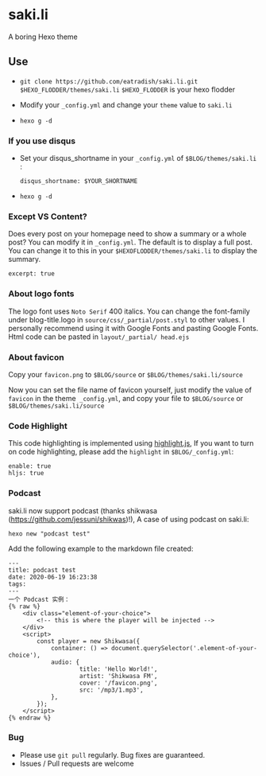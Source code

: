 # saki.li
A boring Hexo theme

## Use
- `git clone https://github.com/eatradish/saki.li.git $HEXO_FLODDER/themes/saki.li`
  `$HEXO_FLODDER` is your hexo flodder

- Modify your `_config.yml` and change your `theme` value to `saki.li`

- `hexo g -d`

### If you use disqus
- Set your disqus_shortname in your `_config.yml` of `$BLOG/themes/saki.li` :
  ```
  disqus_shortname: $YOUR_SHORTNAME
  ```

- `hexo g -d`

### Except VS Content?
Does every post on your homepage need to show a summary or a whole post? You can modify it in `_config.yml`. The default is to display a full post. You can change it to this in your `$HEXOFLODDER/themes/saki.li` to display the summary.

```
excerpt: true
```

### About logo fonts
The logo font uses `Noto Serif` 400 italics. You can change the font-family under blog-title.logo in `source/css/_partial/post.styl` to other values. I personally recommend using it with Google Fonts and pasting Google Fonts. Html code can be pasted in `layout/_partial/ head.ejs`

### About favicon
Copy your `favicon.png` to `$BLOG/source` or `$BLOG/themes/saki.li/source`

Now you can set the file name of favicon yourself, just modify the value of `favicon` in the theme` _config.yml`, and copy your file to `$BLOG/source` or `$BLOG/themes/saki.li/source`

### Code Highlight
This code highlighting is implemented using [highlight.js](https://highlightjs.org/), If you want to turn on code highlighting, please add the `highlight` in `$BLOG/_config.yml`:

```
enable: true
hljs: true
```

### Podcast

saki.li now support podcast (thanks shikwasa (https://github.com/jessuni/shikwas)!), A case of using podcast on saki.li:

```
hexo new "podcast test"
```

Add the following example to the markdown file created:

```
---
title: podcast test
date: 2020-06-19 16:23:38
tags:
---
一个 Podcast 实例：
{% raw %}
    <div class="element-of-your-choice">
        <!-- this is where the player will be injected -->
    </div>
    <script>
        const player = new Shikwasa({
            container: () => document.querySelector('.element-of-your-choice'),
            audio: {
                    title: 'Hello World!',
                    artist: 'Shikwasa FM',
                    cover: '/favicon.png',
                    src: '/mp3/1.mp3',
            },
        });
    </script>
{% endraw %}
```

### Bug
- Please use `git pull` regularly. Bug fixes are guaranteed.
- Issues / Pull requests are welcome
